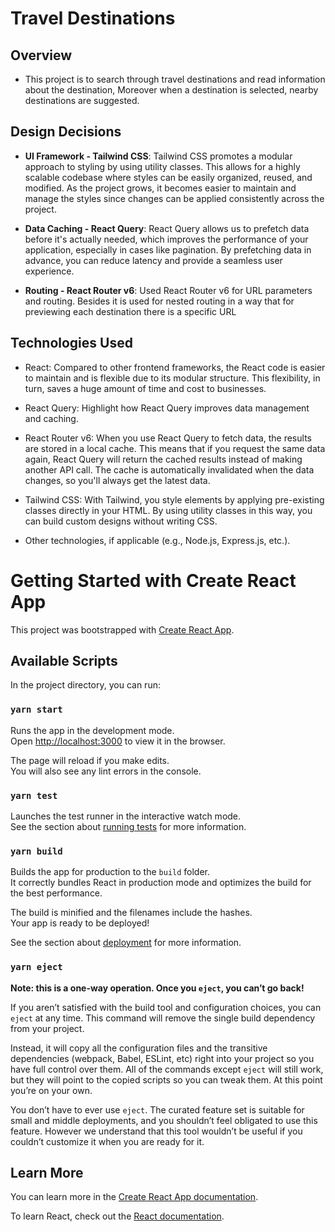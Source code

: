 # Travel Destinations

## Overview

- This project is to search through travel destinations and read information about the destination, Moreover when a destination is selected, nearby destinations are suggested.

## Design Decisions

- **UI Framework - Tailwind CSS**: Tailwind CSS promotes a modular approach to styling by using utility classes. This allows for a highly scalable codebase where styles can be easily organized, reused, and modified. As the project grows, it becomes easier to maintain and manage the styles since changes can be applied consistently across the project.

- **Data Caching - React Query**: React Query allows us to prefetch data before it's actually needed, which improves the performance of your application, especially in cases like pagination. By prefetching data in advance, you can reduce latency and provide a seamless user experience.

- **Routing - React Router v6**: Used React Router v6 for URL parameters and routing. Besides it is used for nested routing in a way that for previewing each destination there is a specific URL

## Technologies Used

- React: Compared to other frontend frameworks, the React code is easier to maintain and is flexible due to its modular structure. This flexibility, in turn, saves a huge amount of time and cost to businesses.

- React Query: Highlight how React Query improves data management and caching.

- React Router v6: When you use React Query to fetch data, the results are stored in a local cache. This means that if you request the same data again, React Query will return the cached results instead of making another API call. The cache is automatically invalidated when the data changes, so you'll always get the latest data.

- Tailwind CSS: With Tailwind, you style elements by applying pre-existing classes directly in your HTML. By using utility classes in this way, you can build custom designs without writing CSS.

- Other technologies, if applicable (e.g., Node.js, Express.js, etc.).

# Getting Started with Create React App

This project was bootstrapped with [Create React App](https://github.com/facebook/create-react-app).

## Available Scripts

In the project directory, you can run:

### `yarn start`

Runs the app in the development mode.\
Open [http://localhost:3000](http://localhost:3000) to view it in the browser.

The page will reload if you make edits.\
You will also see any lint errors in the console.

### `yarn test`

Launches the test runner in the interactive watch mode.\
See the section about [running tests](https://facebook.github.io/create-react-app/docs/running-tests) for more information.

### `yarn build`

Builds the app for production to the `build` folder.\
It correctly bundles React in production mode and optimizes the build for the best performance.

The build is minified and the filenames include the hashes.\
Your app is ready to be deployed!

See the section about [deployment](https://facebook.github.io/create-react-app/docs/deployment) for more information.

### `yarn eject`

**Note: this is a one-way operation. Once you `eject`, you can’t go back!**

If you aren’t satisfied with the build tool and configuration choices, you can `eject` at any time. This command will remove the single build dependency from your project.

Instead, it will copy all the configuration files and the transitive dependencies (webpack, Babel, ESLint, etc) right into your project so you have full control over them. All of the commands except `eject` will still work, but they will point to the copied scripts so you can tweak them. At this point you’re on your own.

You don’t have to ever use `eject`. The curated feature set is suitable for small and middle deployments, and you shouldn’t feel obligated to use this feature. However we understand that this tool wouldn’t be useful if you couldn’t customize it when you are ready for it.

## Learn More

You can learn more in the [Create React App documentation](https://facebook.github.io/create-react-app/docs/getting-started).

To learn React, check out the [React documentation](https://reactjs.org/).
